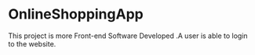 # OnlineShoppingApp
This project is more Front-end Software Developed .A user is able to login to the website.
